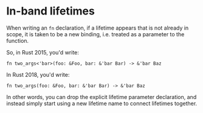 # In-band lifetimes

When writing an `fn` declaration, if a lifetime appears that is not already in
scope, it is taken to be a new binding, i.e. treated as a parameter to the
function.

So, in Rust 2015, you'd write:

```rust,ignore
fn two_args<'bar>(foo: &Foo, bar: &'bar Bar) -> &'bar Baz
```

In Rust 2018, you'd write:

```rust,ignore
fn two_args(foo: &Foo, bar: &'bar Bar) -> &'bar Baz
```

In other words, you can drop the explicit lifetime parameter declaration, and
instead simply start using a new lifetime name to connect lifetimes together.
